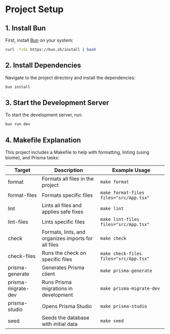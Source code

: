 # Project Setup

## 1. Install Bun

First, install [Bun](https://bun.sh/) on your system:

```sh
curl -fsSL https://bun.sh/install | bash
```

## 2. Install Dependencies
Navigate to the project directory and install the dependencies:

```sh
bun install
```

## 3. Start the Development Server
To start the development server, run:
```sh
bun run dev
```

## 4. Makefile Explanation

This project includes a Makefile to help with formatting, linting (using biome), and Prisma tasks:

| Target              | Description                                                        | Example Usage                                 |
|---------------------|--------------------------------------------------------------------|-----------------------------------------------|
| format              | Formats all files in the project                                   | `make format`                                 |
| format-files        | Formats specific files                                             | `make format-files files="src/App.tsx"`       |
| lint                | Lints all files and applies safe fixes                             | `make lint`                                   |
| lint-files          | Lints specific files                                               | `make lint-files files="src/App.tsx"`         |
| check               | Formats, lints, and organizes imports for all files                | `make check`                                  |
| check-files         | Runs the check on specific files                                   | `make check-files files="src/App.tsx"`        |
| prisma-generate     | Generates Prisma client                                            | `make prisma-generate`                        |
| prisma-migrate-dev  | Runs Prisma migrations in development                              | `make prisma-migrate-dev`                     |
| prisma-studio       | Opens Prisma Studio                                                | `make prisma-studio`                          |
| seed                | Seeds the database with initial data                             | `make seed`                                   |